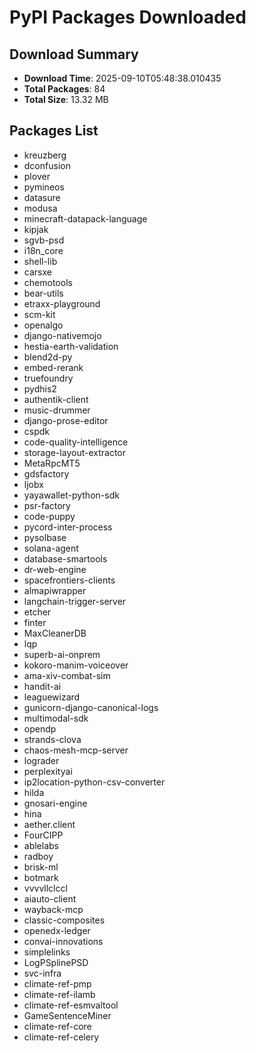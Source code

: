 # PyPI Packages Downloaded

## Download Summary
- **Download Time**: 2025-09-10T05:48:38.010435
- **Total Packages**: 84
- **Total Size**: 13.32 MB

## Packages List
- kreuzberg
- dconfusion
- plover
- pymineos
- datasure
- modusa
- minecraft-datapack-language
- kipjak
- sgvb-psd
- i18n_core
- shell-lib
- carsxe
- chemotools
- bear-utils
- etraxx-playground
- scm-kit
- openalgo
- django-nativemojo
- hestia-earth-validation
- blend2d-py
- embed-rerank
- truefoundry
- pydhis2
- authentik-client
- music-drummer
- django-prose-editor
- cspdk
- code-quality-intelligence
- storage-layout-extractor
- MetaRpcMT5
- gdsfactory
- ljobx
- yayawallet-python-sdk
- psr-factory
- code-puppy
- pycord-inter-process
- pysolbase
- solana-agent
- database-smartools
- dr-web-engine
- spacefrontiers-clients
- almapiwrapper
- langchain-trigger-server
- etcher
- finter
- MaxCleanerDB
- lqp
- superb-ai-onprem
- kokoro-manim-voiceover
- ama-xiv-combat-sim
- handit-ai
- leaguewizard
- gunicorn-django-canonical-logs
- multimodal-sdk
- opendp
- strands-clova
- chaos-mesh-mcp-server
- lograder
- perplexityai
- ip2location-python-csv-converter
- hilda
- gnosari-engine
- hina
- aether.client
- FourCIPP
- ablelabs
- radboy
- brisk-ml
- botmark
- vvvvllclccl
- aiauto-client
- wayback-mcp
- classic-composites
- openedx-ledger
- convai-innovations
- simplelinks
- LogPSplinePSD
- svc-infra
- climate-ref-pmp
- climate-ref-ilamb
- climate-ref-esmvaltool
- GameSentenceMiner
- climate-ref-core
- climate-ref-celery
